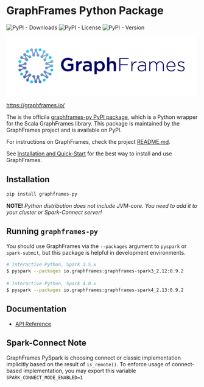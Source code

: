 # GraphFrames Python Package

![PyPI - Downloads](https://img.shields.io/pypi/dm/graphframes-py) ![PyPI - License](https://img.shields.io/pypi/l/graphframes-py) ![PyPI - Version](https://img.shields.io/pypi/v/graphframes-py)

<img src=https://raw.githubusercontent.com/graphframes/graphframes/refs/heads/master/docs/img/GraphFrames-Logo-Large.png width=500>

https://graphframes.io/

The is the officila [graphframes-py PyPI package](https://pypi.org/project/graphframes-py/), which is a Python wrapper for the Scala GraphFrames library.
This package is maintained by the GraphFrames project and is available on PyPI.

For instructions on GraphFrames, check the project [README.md](https://github.com/graphframes/graphframes?tab=readme-ov-file#graphframes-dataframe-based-graphs).

See [Installation and Quick-Start](https://github.com/graphframes/graphframes?tab=readme-ov-file#installation-and-quick-start) for the best way to install and use GraphFrames.

## Installation

```bash
pip install graphframes-py
```

**NOTE!** *Python distribution does not include JVM-core. You need to add it to your cluster or Spark-Connect server!*

## Running `graphframes-py`

You should use GraphFrames via the `--packages` argument to `pyspark` or `spark-submit`, but this package is helpful in development environments.

```bash
# Interactive Python, Spark 3.5.x
$ pyspark --packages io.graphframes:graphframes-spark3_2.12:0.9.2

# Interactive Python, Spark 4.0.x
$ pyspark --packages io.graphframes:graphframes-spark4_2.13:0.9.2
```

## Documentation

- [API Reference](https://graphframes.io/api/python/index.html)

## Spark-Connect Note

GraphFrames PySpark is choosing connect or classic implementation implicitly based on the result of `is_remote()`.
To enforce usage of connect-based implementation, you may export this variable `SPARK_CONNECT_MODE_ENABLED=1`
